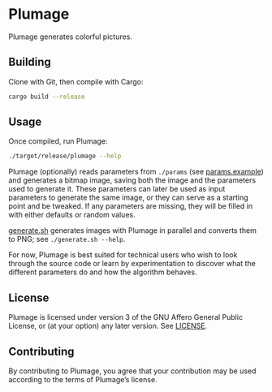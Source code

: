 Plumage
=======

Plumage generates colorful pictures.

Building
--------

Clone with Git, then compile with Cargo:

```bash
cargo build --release
```

Usage
-----

Once compiled, run Plumage:

```bash
./target/release/plumage --help
```

Plumage (optionally) reads parameters from `./params` (see [params.example])
and generates a bitmap image, saving both the image and the parameters used to
generate it. These parameters can later be used as input parameters to generate
the same image, or they can serve as a starting point and be tweaked. If any
parameters are missing, they will be filled in with either defaults or random
values.

[params.example]: params.example

[generate.sh] generates images with Plumage in parallel and converts them to
PNG; see `./generate.sh --help`.

[generate.sh]: generate.sh

For now, Plumage is best suited for technical users who wish to look through
the source code or learn by experimentation to discover what the different
parameters do and how the algorithm behaves.

License
-------

Plumage is licensed under version 3 of the GNU Affero General Public License,
or (at your option) any later version. See [LICENSE](LICENSE).

Contributing
------------

By contributing to Plumage, you agree that your contribution may be used
according to the terms of Plumage’s license.
